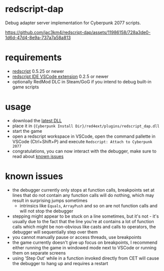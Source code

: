 # redscript-dap
Debug adapter server implementation for Cyberpunk 2077 scripts.

https://github.com/jac3km4/redscript-dap/assets/11986158/728a3de0-1d6d-47d4-8e9a-737a7a58a813

# requirements
- [redscript](https://github.com/jac3km4/redscript) 0.5.25 or newer
- [redscript IDE VSCode extension](https://marketplace.visualstudio.com/items?itemName=jac3km4.redscript-ide-vscode) 0.2.5 or newer
- optionally RedMod DLC in Steam/GoG if you intend to debug built-in game scripts

# usage
- download the [latest DLL](https://github.com/jac3km4/redscript-dap/releases/latest) 
- place it in `{Cyberpunk Install Dir}/red4ext/plugins/redscript_dap.dll`
- start the game
- open a redscript workspace in VSCode, open the command pallette in VSCode (Ctrl+Shift+P) and execute `Redscript: Attach to Cyberpunk 2077`
- congratulations, you can now interact with the debugger, make sure to read about [known issues](#known-issues)

# known issues
- the debugger currently only stops at function calls, breakpoints set at lines that do not contain
  any function calls will do nothing, which may result in surprising jumps sometimes
    - intrinsics like `Equals`, `ArrayPush` and so on are not function calls and will not stop the
      debugger
- stepping might appear to be stuck on a line sometimes, but it's not - it's usually due to the
  fact that the line you're at contains a lot of function calls which might be non-obvious like
  casts and calls to operators, the debugger will sequentially step over them
- you cannot manually pause or access threads, use breakpoints
- the game currently doesn't give up focus on breakpoints, I recommend either running the
  game in windowed mode next to VSCode or running them on separate screens
- using 'Step Out' while in a function invoked directly from CET will cause the debugger to hang up
  and requires a restart
